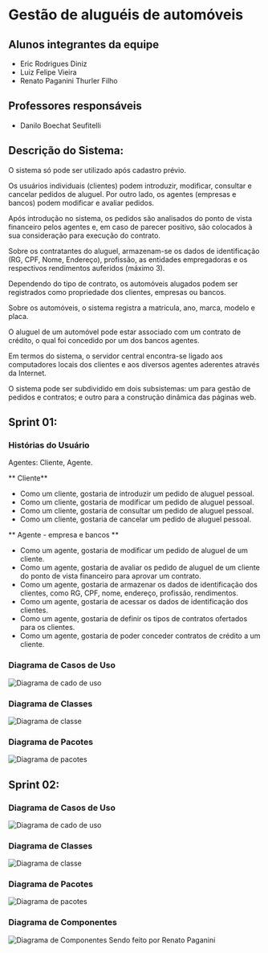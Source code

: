 # Gestão de aluguéis de automóveis

## Alunos integrantes da equipe

* Eric Rodrigues Diniz
* Luiz Felipe Vieira
* Renato Paganini Thurler Filho

## Professores responsáveis

* Danilo Boechat Seufitelli

## Descrição do Sistema:
O sistema só pode ser utilizado após cadastro prévio.

Os usuários individuais (clientes) podem introduzir, modificar, consultar e cancelar pedidos de aluguel. Por outro lado, os agentes (empresas e bancos) podem modificar e avaliar pedidos.

Após introdução no sistema, os pedidos são analisados do ponto de vista financeiro pelos agentes e, em caso de parecer positivo, são colocados à sua consideração para execução do contrato.

Sobre os contratantes do aluguel, armazenam-se os dados de identificação (RG, CPF, Nome, Endereço), profissão, as entidades empregadoras e os respectivos rendimentos auferidos (máximo 3).

Dependendo do tipo de contrato, os automóveis alugados podem ser registrados como propriedade dos clientes, empresas ou bancos.

Sobre os automóveis, o sistema registra a matrícula, ano, marca, modelo e placa.

O aluguel de um automóvel pode estar associado com um contrato de crédito, o qual foi concedido por um dos bancos agentes.

Em termos do sistema, o servidor central encontra-se ligado aos computadores locais dos clientes e aos diversos agentes aderentes através da Internet.

O sistema pode ser subdividido em dois subsistemas: um para gestão de pedidos e contratos; e outro para a construção dinâmica das páginas web.

## Sprint 01:

###  Histórias do Usuário


Agentes: Cliente, Agente.


** Cliente**
- Como um cliente, gostaria de introduzir um pedido de aluguel pessoal.
- Como um cliente, gostaria de modificar um pedido de aluguel pessoal.
- Como um cliente, gostaria de consultar um pedido de aluguel pessoal.
- Como um cliente, gostaria de cancelar um pedido de aluguel pessoal.


** Agente - empresa e bancos **
- Como um agente, gostaria de modificar um pedido de aluguel de um cliente.
- Como um agente, gostaria de avaliar os pedido de aluguel de um cliente do ponto de vista financeiro para aprovar um contrato.
- Como um agente, gostaria de armazenar os dados de identificação dos clientes, como RG, CPF, nome, endereço, profissão, rendimentos.
- Como um agente, gostaria de acessar os dados de identificação dos clientes.
- Como um agente, gostaria de definir os tipos de contratos ofertados para os clientes.
- Como um agente, gostaria de poder conceder contratos de crédito a um cliente.

### Diagrama de Casos de Uso
![Diagrama de cado de uso](./Projeto/DCU.png)

### Diagrama de Classes
![Diagrama de classe](./Projeto/DiagramaClasse.jpg)
### Diagrama de Pacotes
![Diagrama de pacotes](./Projeto/DiagramasPacote-v2.jpg)

## Sprint 02:

### Diagrama de Casos de Uso
![Diagrama de cado de uso](./Projeto/DCU-v2.png)

### Diagrama de Classes
![Diagrama de classe](./Projeto/Classe-v2.png)

### Diagrama de Pacotes
![Diagrama de pacotes](./Projeto/Pacote-v3.png)

### Diagrama de Componentes
![Diagrama de Componentes](./Projeto/diagrama_componentes.png)
Sendo feito por Renato Paganini